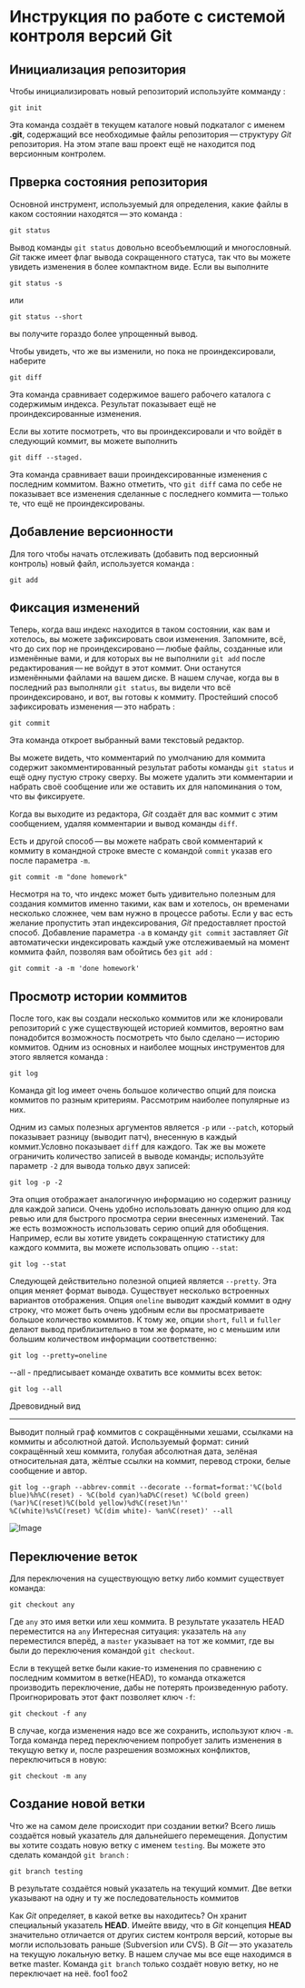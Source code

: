 **Инструкция по работе с системой контроля версий Git**
=========================================================

## Инициализация репозитория

Чтобы инициализировать новый репозиторий используйте комманду : 

    git init

Эта команда создаёт в текущем каталоге новый подкаталог с именем **.git**, содержащий все необходимые файлы репозитория — структуру _Git_ репозитория. На этом этапе ваш проект ещё не находится под версионным контролем. 

## Прверка состояния репозитория

Основной инструмент, используемый для определения, какие файлы в каком состоянии находятся — это команда :

    git status

Вывод команды `git status` довольно всеобъемлющий и многословный. _Git_ также имеет флаг вывода сокращенного статуса, так что вы можете увидеть изменения в более компактном виде. Если вы выполните 

    git status -s 

или 

    git status --short 

вы получите гораздо более упрощенный вывод.

Чтобы увидеть, что же вы изменили, но пока не проиндексировали, наберите 

    git diff

Эта команда сравнивает содержимое вашего рабочего каталога с содержимым индекса. Результат показывает ещё не проиндексированные изменения.

Если вы хотите посмотреть, что вы проиндексировали и что войдёт в следующий коммит, вы можете выполнить 

    git diff --staged. 

Эта команда сравнивает ваши проиндексированные изменения с последним коммитом.
Важно отметить, что `git diff` сама по себе не показывает все изменения сделанные с последнего коммита — только те, что ещё не проиндексированы. 

## Добавление версионности

Для того чтобы начать отслеживать (добавить под версионный контроль) новый файл, используется команда :

    git add


## Фиксация изменений

Теперь, когда ваш индекс находится в таком состоянии, как вам и хотелось, вы можете зафиксировать свои изменения. Запомните, всё, что до сих пор не проиндексировано — любые файлы, созданные или изменённые вами, и для которых вы не выполнили `git add` после редактирования — не войдут в этот коммит. Они останутся изменёнными файлами на вашем диске. В нашем случае, когда вы в последний раз выполняли `git status`, вы видели что всё проиндексировано, и вот, вы готовы к коммиту. Простейший способ зафиксировать изменения — это набрать :

    git commit

Эта команда откроет выбранный вами текстовый редактор.

Вы можете видеть, что комментарий по умолчанию для коммита содержит закомментированный результат работы команды `git status` и ещё одну пустую строку сверху. Вы можете удалить эти комментарии и набрать своё сообщение или же оставить их для напоминания о том, что вы фиксируете.

Когда вы выходите из редактора, _Git_ создаёт для вас коммит с этим сообщением, удаляя комментарии и вывод команды `diff`.

Есть и другой способ — вы можете набрать свой комментарий к коммиту в командной строке вместе с командой `commit` указав его после параметра `-m`.

    git commit -m "done homework"

Несмотря на то, что индекс может быть удивительно полезным для создания коммитов именно такими, как вам и хотелось, он временами несколько сложнее, чем вам нужно в процессе работы. Если у вас есть желание пропустить этап индексирования, _Git_ предоставляет простой способ. Добавление параметра `-a` в команду `git commit` заставляет _Git_ автоматически индексировать каждый уже отслеживаемый на момент коммита файл, позволяя вам обойтись без `git add` :

    git commit -a -m 'done homework'

## Просмотр истории коммитов

После того, как вы создали несколько коммитов или же клонировали репозиторий с уже существующей историей коммитов, вероятно вам понадобится возможность посмотреть что было сделано — историю коммитов. Одним из основных и наиболее мощных инструментов для этого является команда :

    git log

Команда git log имеет очень большое количество опций для поиска коммитов по разным критериям. Рассмотрим наиболее популярные из них.

Одним из самых полезных аргументов является `-p` или `--patch`, который показывает разницу (выводит патч), внесенную в каждый коммит.Условно показывает `diff` для каждого. Так же вы можете ограничить количество записей в выводе команды; используйте параметр `-2` для вывода только двух записей:

    git log -p -2
  
Эта опция отображает аналогичную информацию но содержит разницу для каждой записи. Очень удобно использовать данную опцию для код ревью или для быстрого просмотра серии внесенных изменений. Так же есть возможность использовать серию опций для обобщения. Например, если вы хотите увидеть сокращенную статистику для каждого коммита, вы можете использовать опцию `--stat`:

    git log --stat

Следующей действительно полезной опцией является `--pretty`. Эта опция меняет формат вывода. Существует несколько встроенных вариантов отображения. Опция `oneline` выводит каждый коммит в одну строку, что может быть очень удобным если вы просматриваете большое количество коммитов. К тому же, опции `short`, `full` и `fuller` делают вывод приблизительно в том же формате, но с меньшим или большим количеством информации соответственно:

    git log --pretty=oneline

--all - предписывает команде охватить все коммиты всех веток: 

    git log --all

Древовидный вид
_______________
Выводит полный граф коммитов c сокращёнными хешами, ссылками на коммиты и абсолютной датой. Используемый формат: синий сокращённый хеш коммита, голубая абсолютная дата, зелёная относительная дата, жёлтые ссылки на коммит, перевод строки, белые сообщение и автор.

    git log --graph --abbrev-commit --decorate --format=format:'%C(bold blue)%h%C(reset) - %C(bold cyan)%aD%C(reset) %C(bold green)(%ar)%C(reset)%C(bold yellow)%d%C(reset)%n''          %C(white)%s%C(reset) %C(dim white)- %an%C(reset)' --all

![Image](git-log2.png "tree-log")

## Переключение веток

Для переключения на существующую ветку либо коммит существует команда:

    git checkout any

Где `any` это имя ветки или хеш коммита.
В результате указатель HEAD переместится на `any`
Интересная ситуация: указатель на  `any` переместился вперёд, а `master` указывает на тот же коммит, где вы были до переключения командой `git checkout`.

Если в текущей ветке были какие-то изменения по сравнению с последним коммитом в
ветке(HEAD), то команда откажется производить переключение, дабы не потерять
произведенную работу. Проигнорировать этот факт позволяет ключ `-f`:

    git checkout -f any

В случае, когда изменения надо все же сохранить, используют ключ `-m`. Тогда команда
перед переключением попробует залить изменения в текущую ветку и, после
разрешения возможных конфликтов, переключиться в новую:

    git checkout -m any

## Создание новой ветки

Что же на самом деле происходит при создании ветки? Всего лишь 
создаётся новый указатель для дальнейшего перемещения. Допустим 
вы хотите создать новую ветку с именем `testing`. Вы можете это 
сделать командой `git branch` :

    git branch testing

В результате создаётся новый указатель на текущий коммит.
Две ветки указывают на одну и ту же последовательность коммитов

Как _Git_ определяет, в какой ветке вы находитесь? Он хранит 
специальный указатель **HEAD**. Имейте ввиду, что в _Git_ 
концепция **HEAD** значительно отличается от других систем 
контроля версий, которые вы могли использовать раньше 
(Subversion или CVS). В _Git_ — это указатель на текущую 
локальную ветку. В нашем случае мы все еще находимся в ветке 
master. Команда `git branch` только создаёт новую ветку, но не 
переключает на неё.
foo1 foo2